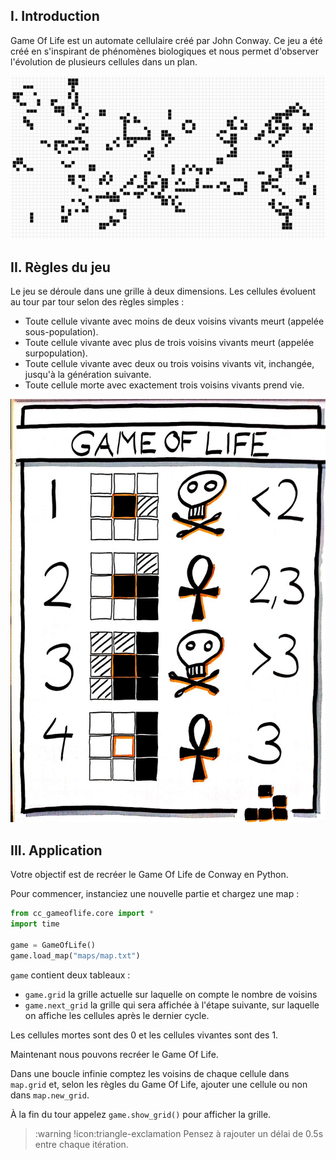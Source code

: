 ## I. Introduction

Game Of Life est un automate cellulaire créé par John Conway. Ce jeu a été créé en s'inspirant de phénomènes biologiques et nous permet d'observer l'évolution de plusieurs cellules dans un plan.

![](assets/illustration.png)

## II. Règles du jeu

Le jeu se déroule dans une grille à deux dimensions. Les cellules évoluent au tour par tour selon des règles simples :

- Toute cellule vivante avec moins de deux voisins vivants meurt (appelée sous-population).
- Toute cellule vivante avec plus de trois voisins vivants meurt (appelée surpopulation).
- Toute cellule vivante avec deux ou trois voisins vivants vit, inchangée, jusqu'à la génération suivante.
- Toute cellule morte avec exactement trois voisins vivants prend vie.

![](assets/rules.jpg)

## III. Application

Votre objectif est de recréer le Game Of Life de Conway en Python.

Pour commencer, instanciez une nouvelle partie et chargez une map :

```py
from cc_gameoflife.core import *
import time

game = GameOfLife()
game.load_map("maps/map.txt")
```

`game` contient deux tableaux :

- `game.grid` la grille actuelle sur laquelle on compte le nombre de voisins
- `game.next_grid` la grille qui sera affichée à l'étape suivante, sur laquelle on affiche les cellules après le dernier cycle.

Les cellules mortes sont des 0 et les cellules vivantes sont des 1.

Maintenant nous pouvons recréer le Game Of Life.

Dans une boucle infinie comptez les voisins de chaque cellule dans `map.grid` et, selon les règles du Game Of Life, ajouter une cellule ou non dans `map.new_grid`.

À la fin du tour appelez `game.show_grid()` pour afficher la grille.

>:warning !icon:triangle-exclamation Pensez à rajouter un délai de 0.5s entre chaque itération.